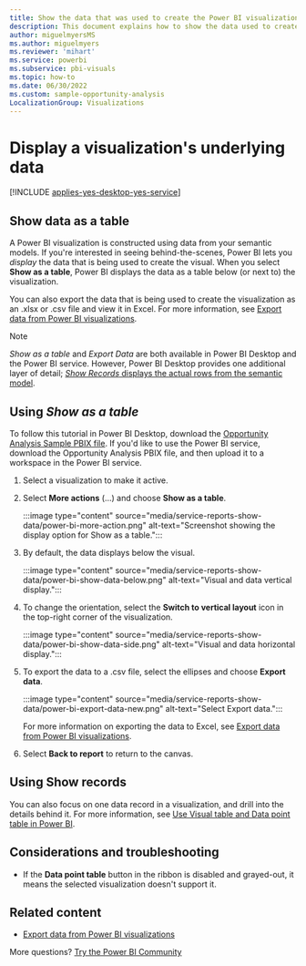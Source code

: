 ```yaml
---
title: Show the data that was used to create the Power BI visualization
description: This document explains how to show the data used to create a visual in Power BI and how to export that data to a .csv file.
author: miguelmyersMS
ms.author: miguelmyers
ms.reviewer: 'mihart'
ms.service: powerbi
ms.subservice: pbi-visuals
ms.topic: how-to
ms.date: 06/30/2022
ms.custom: sample-opportunity-analysis
LocalizationGroup: Visualizations
---
```

# Display a visualization's underlying data

[!INCLUDE [applies-yes-desktop-yes-service](../includes/applies-yes-desktop-yes-service.md)]

## Show data as a table

A Power BI visualization is constructed using data from your semantic models. If you're interested in seeing behind-the-scenes, Power BI lets you *display* the data that is being used to create the visual. When you select **Show as a table**, Power BI displays the data as a table below (or next to) the visualization.

You can also export the data that is being used to create the visualization as an .xlsx or .csv file and view it in Excel. For more information, see [Export data from Power BI visualizations](power-bi-visualization-export-data.md).

> [!NOTE]
> *Show as a table* and *Export Data* are both available in Power BI Desktop and the Power BI service. However, Power BI Desktop provides one additional layer of detail; [*Show Records* displays the actual rows from the semantic model](../consumer/end-user-show-data.md).

## Using *Show as a table*

To follow this tutorial in Power BI Desktop, download the [Opportunity Analysis Sample PBIX file](https://download.microsoft.com/download/9/1/5/915ABCFA-7125-4D85-A7BD-05645BD95BD8/Opportunity%20Analysis%20Sample%20PBIX.pbix). If you'd like to use the Power BI service, download the Opportunity Analysis PBIX file, and then upload it to a workspace in the Power BI service.

1. Select a visualization to make it active.

1. Select **More actions** (...) and choose **Show as a table**.

   :::image type="content" source="media/service-reports-show-data/power-bi-more-action.png" alt-text="Screenshot showing the display option for Show as a table.":::

1. By default, the data displays below the visual.

   :::image type="content" source="media/service-reports-show-data/power-bi-show-data-below.png" alt-text="Visual and data vertical display.":::

1. To change the orientation, select the **Switch to vertical layout** icon in the top-right corner of the visualization.

   :::image type="content" source="media/service-reports-show-data/power-bi-show-data-side.png" alt-text="Visual and data horizontal display.":::

1. To export the data to a .csv file, select the ellipses and choose **Export data**.

   :::image type="content" source="media/service-reports-show-data/power-bi-export-data-new.png" alt-text="Select Export data.":::

   For more information on exporting the data to Excel, see [Export data from Power BI visualizations](power-bi-visualization-export-data.md).

1. Select **Back to report** to return to the canvas.

## Using Show records

You can also focus on one data record in a visualization, and drill into the details behind it. For more information, see [Use Visual table and Data point table in Power BI](../consumer/end-user-show-data.md).

## Considerations and troubleshooting

- If the **Data point table** button in the ribbon is disabled and grayed-out, it means the selected visualization doesn't support it.

## Related content

- [Export data from Power BI visualizations](power-bi-visualization-export-data.md)

More questions? [Try the Power BI Community](https://community.powerbi.com/)
